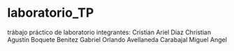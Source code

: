# laboratorio_TP
trábajo práctico de laboratorio
integrantes: Cristian Ariel Diaz
             Christian Agustín Boquete Benitez
             Gabriel Orlando Avellaneda
             Carabajal Miguel Angel
